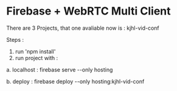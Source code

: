 # Firebase + WebRTC Multi Client

There are 3 Projects, that one avaliable now is : kjhl-vid-conf

Steps :
1. run 'npm install'
2. run project with :

a. localhost : firebase serve --only hosting

b. deploy : firebase deploy --only hosting:kjhl-vid-conf
